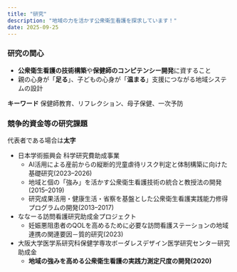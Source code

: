 ```yaml
---
title: "研究"
description: "地域の力を活かす公衆衛生看護を探求しています！"
date: 2025-09-25
---
```


### 研究の関心
- **公衆衛生看護の技術構築**や**保健師のコンピテンシー開発**に資すること
- 親の心身が「**足る**」、子どもの心身が「**温まる**」支援につながる地域システムの設計
  
**キーワード** 
保健師教育、リフレクション、母子保健、一次予防
  
### 競争的資金等の研究課題
代表者である場合は**太字**
  
- 日本学術振興会 科学研究費助成事業
  - AI活用による産前からの縦断的児童虐待リスク判定と体制構築に向けた基礎研究(2023–2026)
  - 地域と個の「強み」を活かす公衆衛生看護技術の統合と教授法の開発(2015–2019)
  - 研究成果活用・健康生活・省察を基盤とした公衆衛生看護実践能力修得プログラムの開発(2013–2017)
- ななーる訪問看護研究助成金プロジェクト
  - 妊娠悪阻患者のQOLを高めるために必要な訪問看護ステーションの地域連携の関連要因－質的研究(2023)
- 大阪大学医学系研究科保健学専攻ボーダレスデザイン医学研究センター研究助成金
  - **地域の強みを高める公衆衛生看護の実践力測定尺度の開発(2020)**
